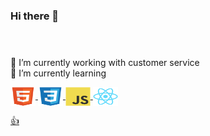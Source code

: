 ### Hi there 👋

# 

<span style="display: inline_block"><br>
🔭 I’m currently working with customer service <br>
🌱 I’m currently learning <br>
 
 <span>
  <a href="https://github.com/mabenogueira">
  <img align="center" alt="Bia-html5" height="30" width="40" src="https://raw.githubusercontent.com/devicons/devicon/master/icons/html5/html5-original.svg">
  <img align="center" alt="Bia-css3" height="30" width="40" src="https://raw.githubusercontent.com/devicons/devicon/master/icons/css3/css3-original.svg">
  <img align="center" alt="Bia-javascript" height="30" width="40" src="https://raw.githubusercontent.com/devicons/devicon/master/icons/javascript/javascript-original.svg">
  <img align="center" alt="Bia-react" height="30" width="40" src="https://raw.githubusercontent.com/devicons/devicon/master/icons/react/react-original.svg">
 </span>

 👍
  <!--<img align="right" alt="Rafa-pic" height="150" style="border-radius:50px;"  src="https://media.discordapp.net/attachments/639956127056134178/890373478988013628/Publicacoes_Instagram_1_1.png?width=676&height=676"> -->
</span>
